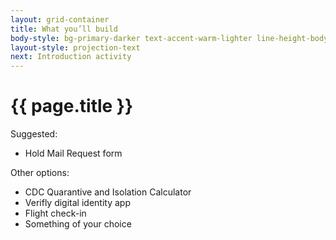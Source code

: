 ```yaml
---
layout: grid-container
title: What you’ll build
body-style: bg-primary-darker text-accent-warm-lighter line-height-body-4 padding-bottom-9 font-body-lg slide
layout-style: projection-text
next: Introduction activity
---
```


# {{ page.title }}

Suggested:

- Hold Mail Request form

Other options:

- CDC Quarantive and Isolation Calculator
- Verifly digital identity app
- Flight check-in
- Something of your choice